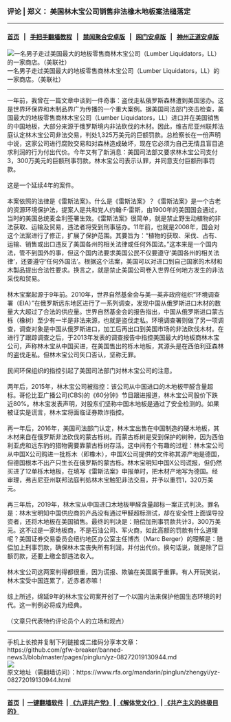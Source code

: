 ### 评论 | 郑义： 美国林木宝公司销售非法橡木地板案法槌落定
------------------------

#### [首页](https://github.com/gfw-breaker/banned-news3/blob/master/README.md) &nbsp;&nbsp;|&nbsp;&nbsp; [手把手翻墙教程](https://github.com/gfw-breaker/guides/wiki) &nbsp;&nbsp;|&nbsp;&nbsp; [禁闻聚合安卓版](https://github.com/gfw-breaker/bn-android) &nbsp;&nbsp;|&nbsp;&nbsp; [网门安卓版](https://github.com/oGate2/oGate) &nbsp;&nbsp;|&nbsp;&nbsp; [神州正道安卓版](https://github.com/SzzdOgate/update) 



<div id="headerimg">
 <img alt="一名男子走过美国最大的地板零售商林木宝公司（Lumber Liquidators，LL）的一家商店。（美联社）" src="https://www.rfa.org/mandarin/pinglun/zhengyi/yz-08272019130944.html/1/@@images/244b542d-dc6e-4bb5-aa35-0c535336141d.jpeg" title="一名男子走过美国最大的地板零售商林木宝公司（Lumber Liquidators，LL）的一家商店。（美联社）"/>
 <div id="headerimgcontents">
  <div id="headerimgcaption">
   <span>
    一名男子走过美国最大的地板零售商林木宝公司（Lumber Liquidators，LL）的一家商店。（美联社）
   </span>
   <!-- zoomattribute -->
  </div>
  <!-- headerimgcaption -->
 </div>
 <!-- headerimagecontents -->
</div>

<hr/>
<div id="storytext">
 <div>
  <div class="slot_header">
  </div>
 </div>
 <p>
  一年前，我曾在一篇文章中谈到一件奇事：盗伐走私俄罗斯森林遭到美国惩办。这是世界环保界和木制品界广为传播的一个重大案例。据美国司法部门突击检查，美国最大的地板零售商林木宝公司（Lumber Liquidators，LL）进口并在美国销售的中国地板，大部分来源于俄罗斯境内非法砍伐的木材。因此，维吉尼亚州联邦法庭认定林木宝公司非法交易，判处1,325万美元的巨额罚款。总检察长在一份声明中说，这家公司进行腐败交易和对森林造成破坏，现在它必须为自己无情且盲目追求利润的行为付出代价。今年又有了新消息：美国司法部又要求林木宝公司支付3，300万美元的巨额刑事罚款。林木宝公司表示认罪，并同意支付巨额刑事罚款。
  <br/>
  <br/>
  这是一个延续4年的案件。
  <br/>
  <br/>
  本案依照的法律是《雷斯法案》。什么是《雷斯法案》？《雷斯法案》是一个古老的资源环境保护法，提案人是共和党人约翰·F·雷斯，由1900年的美国国会通过，当时的美国总统麦金利签署生效。《雷斯法案》很简单，就是禁止野生动植物的非法获取、运输及贸易，违法者将受到刑事惩办。11年前，也就是2008年，国会对这个法案进行了修正，扩展了保护范围。其要旨为：“植物的获取、采伐、占有、运输、销售或出口违反了美国各州的相关法律或任何外国法。”这本来是一个国内法，管不到国外的事，但这个国内法要求美国公民不仅要遵守‘美国各州的相关法律’，还要遵守‘任何外国法’。根据这个法案，美国可以对进口到自己国家的木材和木製品提出合法性要求。换言之，就是禁止美国公司卷入世界任何地方发生的非法采伐和贸易。
  <br/>
  <br/>
  林木宝案起源于9年前。2010年，世界自然基金会与美—英非政府组织“环境调查署（EIA）”在俄罗斯远东地区进行了一系列调查，发现中国从俄罗斯进口木材的数量大大超过了合法的供应量。世界自然基金会的报告指出，中国从俄罗斯进口蒙古栎（橡树）至少有一半是非法来源，也就是盗伐走私。环境调查署则做了另一项调查，调查对象是中国从俄罗斯进口，加工后再出口到美国市场的非法砍伐木材。在进行了跟踪调查之后，于2013年发表的调查报告中指控美国最大的地板商林木宝公司，声称林木宝从中国买进，在美国售出的栎木地板，其源头是在西伯利亚森林的盗伐走私。但林木宝公司矢口否认，坚称无罪。
  <br/>
  <br/>
  民间环保组织的指控引起了美国司法部门对林木宝公司的注意。
  <br/>
  <br/>
  两年后，2015年，林木宝公司被指控：该公司从中国进口的木地板甲醛含量超标。哥伦比亚广播公司(CBS)的《60分钟》节目跟进报道，林木宝公司股价下跌近80%。林木宝发表声明，对股东们坚称中国木地板是通过了安全检测的。如果被证实是谎言，林木宝将面临证券欺诈指控。
  <br/>
  <br/>
  再一年后，2016年，美国司法部门认定，林木宝出售在中国制造的硬木地板，其木材来自在俄罗斯非法砍伐的蒙古栎树。而蒙古栎树是受到保护的树种，因为西伯利亚虎和远东豹的猎物需要靠蒙古栎树存活。这中间有个有趣的过程：林木宝公司从中国X公司购进一批栎木（即橡木），中国X公司提供的文件称其源产地是德国，但德国根本不出产只生长在俄罗斯的蒙古栎。林木宝明知中国X公司谎报，但仍然买进了12单栎木地板，在填写《雷斯法案》申报单时，把木材产地写为德国。经审理，弗吉尼亚州联邦法庭判処林木宝触犯非法交易，并予以重罚1，320万美元。
  <br/>
  <br/>
  再三年后，2019年，林木宝从中国进口木地板甲醛含量超标一案正式判决。罪名是：林木宝明知中国供应商的产品没有通过甲醛超标测试，却在安全性上面误导投资者，还将木地板在美国销售。最终的判决是：赔偿加刑事罚款共计3，300万美元。这不过是一家地板商，不是石油公司、军火商，如此高额的罚款有什么道理呢？美国证券交易委员会纽约地区办公室主任博杰（Marc Berger）的理解是：赔偿加上刑事罚款，确保林木宝丧失所有利润，并付出代价。换句话说，就是除了巨额罚款，还要上缴全部违法收入。
  <br/>
  <br/>
  林木宝公司这两案判得都很重，因为谎报、欺骗在美国属于重罪。有人开玩笑说，林木宝受中国连累了，近赤者赤嘛！
  <br/>
  <br/>
  综上所述，绵延9年的林木宝公司案开创了一个以国内法来保护他国生态环境的时代。这一判例必将成为经典。
  <br/>
  <br/>
  （文章只代表特约评论员个人的立场和观点）
 </p>
</div>

<hr/>
手机上长按并复制下列链接或二维码分享本文章：<br/>
https://github.com/gfw-breaker/banned-news3/blob/master/pages/pinglun/yz-08272019130944.md <br/>
<a href='https://github.com/gfw-breaker/banned-news3/blob/master/pages/pinglun/yz-08272019130944.md'><img src='https://github.com/gfw-breaker/banned-news3/blob/master/pages/pinglun/yz-08272019130944.md.png'/></a> <br/>
原文地址（需翻墙访问）：https://www.rfa.org/mandarin/pinglun/zhengyi/yz-08272019130944.html


------------------------
#### [首页](https://github.com/gfw-breaker/banned-news3/blob/master/README.md) &nbsp;|&nbsp; [一键翻墙软件](https://github.com/gfw-breaker/nogfw/blob/master/README.md) &nbsp;| [《九评共产党》](https://github.com/gfw-breaker/9ping.md/blob/master/README.md#九评之一评共产党是什么) | [《解体党文化》](https://github.com/gfw-breaker/jtdwh.md/blob/master/README.md) | [《共产主义的终极目的》](https://github.com/gfw-breaker/gczydzjmd.md/blob/master/README.md)


<img src='http://gfw-breaker.win/banned-news3/pages/pinglun/yz-08272019130944.md' width='0px' height='0px'/>
